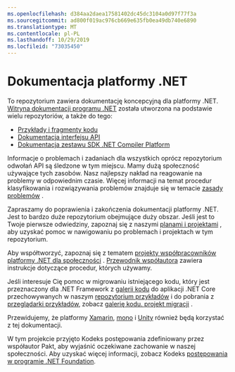 ```yaml
---
ms.openlocfilehash: d384aa2daea17581402dc45dc3104a0d97f77f3a
ms.sourcegitcommit: ad800f019ac976cb669e635fb0ea49db740e6890
ms.translationtype: MT
ms.contentlocale: pl-PL
ms.lasthandoff: 10/29/2019
ms.locfileid: "73035450"
---
```

# <a name="net-docs"></a>Dokumentacja platformy .NET

To repozytorium zawiera dokumentację koncepcyjną dla platformy .NET. [Witryna dokumentacji programu .NET](https://docs.microsoft.com/dotnet) została utworzona na podstawie wielu repozytoriów, a także do tego:

- [Przykłady i fragmenty kodu](https://github.com/dotnet/samples)
- [Dokumentacja interfejsu API](https://github.com/dotnet/dotnet-api-docs)
- [Dokumentacja zestawu SDK .NET Compiler Platform](https://github.com/dotnet/roslyn-api-docs)

Informacje o problemach i zadaniach dla wszystkich oprócz repozytorium odwołań API są śledzone w tym miejscu. Mamy dużą społeczność używające tych zasobów. Nasz najlepszy nakład na reagowanie na problemy w odpowiednim czasie. Więcej informacji na temat procedur klasyfikowania i rozwiązywania problemów znajduje się w temacie [zasady problemów](issues-policy.md) .

Zapraszamy do poprawienia i zakończenia dokumentacji platformy .NET. Jest to bardzo duże repozytorium obejmujące duży obszar. Jeśli jest to Twoje pierwsze odwiedziny, zapoznaj się z naszymi [planami i projektami](styleguide/labels-projects.md) , aby uzyskać pomoc w nawigowaniu po problemach i projektach w tym repozytorium.

Aby współtworzyć, zapoznaj się z tematem [projekty współpracowników platformy .NET dla społeczności](https://github.com/dotnet/docs/projects/35) . [Przewodnik współautora](CONTRIBUTING.md) zawiera instrukcje dotyczące procedur, których używamy.

Jeśli interesuje Cię pomoc w migrowaniu istniejącego kodu, który jest przeznaczony dla .NET Framework z [galerii kodu](https://code.msdn.microsoft.com) do aplikacji .NET Core przechowywanych w naszym [repozytorium przykładów](https://github.com/dotnet/samples) i do pobrania z [przeglądarki przykładów](https://docs.microsoft.com/samples/browse), zobacz [galerię kodu. projekt migracji](https://github.com/dotnet/docs/projects/88) . 

Przewidujemy, że platformy [Xamarin](https://docs.microsoft.com/xamarin), [mono](http://docs.go-mono.com/?link=root%3a%2fclasslib) i [Unity](https://docs.unity3d.com/Manual/index.html) również będą korzystać z tej dokumentacji.

W tym projekcie przyjęto Kodeks postępowania zdefiniowany przez współautor Pakt, aby wyjaśnić oczekiwane zachowanie w naszej społeczności.
Aby uzyskać więcej informacji, zobacz Kodeks [postępowania w programie .NET Foundation](https://dotnetfoundation.org/code-of-conduct).
